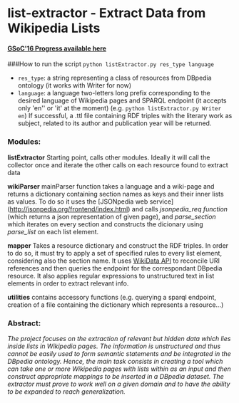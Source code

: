 # list-extractor - Extract Data from Wikipedia Lists

#### [GSoC'16 Progress available here](https://github.com/dbpedia/extraction-framework/wiki/GSoC_2016_Progress_Federica)

###How to run the script
`python listExtractor.py res_type language`
* `res_type`: a string representing a class of resources from DBpedia ontology (it works with Writer for now)
* `language`: a language two-letters long prefix corresponding to the desired language of Wikipedia pages and SPARQL endpoint (it accepts only 'en'' or 'it' at the moment)
(e.g. `python listExtractor.py Writer en`)
If successful, a .ttl file containing RDF triples with the literary work as subject, related to its author and publication year will be returned.

### Modules:
**listExtractor** Starting point, calls other modules. Ideally it will call the collector once and iterate the other calls on each resource found to extract data
 
**wikiParser** mainParser function takes a language and a wiki-page and returns a dictionary containing section names as keys and their inner lists as values. To do so it uses the [JSONpedia web service] (http://jsonpedia.org/frontend/index.html) and calls _jsonpedia_req function_ (which returns a json representation of given page), and _parse_section_ which iterates on every section and constructs the dicionary using _parse_list_ on each list element. 

**mapper** Takes a resource dictionary and construct the RDF triples. In order to do so, it must try to apply a set of specified rules to every list element, considering also the section name. It uses [WikiData API](https://www.wikidata.org/w/api.php) to reconcile URI references and then queries the endpoint for the correspondant DBpedia resource. It also applies regular expressions to unstructured text in list elements in order to extract relevant info.

**utilities** contains accessory functions (e.g. querying a sparql endpoint, creation of a file containing the dictionary which represents a resource...)

### Abstract:
 _The project focuses on the extraction of relevant but hidden data which lies inside lists in Wikipedia pages. The information is unstructured and thus cannot be easily used to form semantic statements and be integrated in the DBpedia ontology. Hence, the main task consists in creating a tool which can take one or more Wikipedia pages with lists within as an input and then construct appropriate mappings to be inserted in a DBpedia dataset. The extractor must prove to work well on a given domain and to have the ability to be expanded to reach generalization._